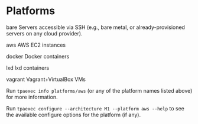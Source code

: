 Platforms
=========

bare
  Servers accessible via SSH (e.g., bare metal, or already-provisioned
  servers on any cloud provider).

aws
  AWS EC2 instances

docker
  Docker containers

lxd
  lxd containers

vagrant
  Vagrant+VirtualBox VMs

Run ``tpaexec info platforms/aws`` (or any of the platform names listed
above) for more information.

Run ``tpaexec configure --architecture M1 --platform aws --help`` to see
the available configure options for the platform (if any).
